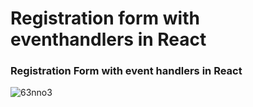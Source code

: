 
# Registration form with eventhandlers in React


### Registration Form with event handlers in React



![63nno3](https://user-images.githubusercontent.com/86056842/152171947-e6840e62-3b7f-4f06-b69d-516b8046894d.gif)

